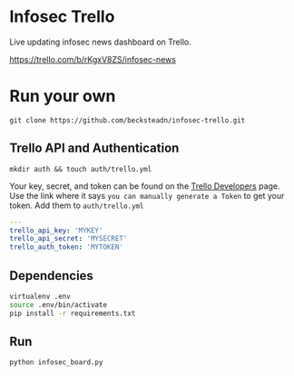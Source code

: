 # Infosec Trello
Live updating infosec news dashboard on Trello.

https://trello.com/b/rKgxV8ZS/infosec-news

# Run your own

`git clone https://github.com/becksteadn/infosec-trello.git`

## Trello API and Authentication

`mkdir auth && touch auth/trello.yml`

Your key, secret, and token can be found on the [Trello Developers](https://trello.com/app-key) page. Use the link where it says `you can manually generate a Token` to get your token. Add them to `auth/trello.yml`

```yaml
---
trello_api_key: 'MYKEY'
trello_api_secret: 'MYSECRET'
trello_auth_token: 'MYTOKEN'
```

## Dependencies
```bash
virtualenv .env
source .env/bin/activate
pip install -r requirements.txt
```

## Run

`python infosec_board.py`
